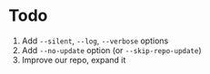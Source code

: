 # Todo

1. Add `--silent`, `--log`, `--verbose` options
2. Add `--no-update` option (or `--skip-repo-update`)
3. Improve our repo, expand it
